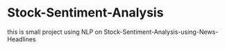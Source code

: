 # Stock-Sentiment-Analysis
this is small project using NLP on Stock-Sentiment-Analysis-using-News-Headlines
